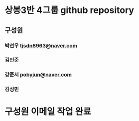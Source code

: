 # 상봉3반 4그룹 github repository

## 구성원

### 박선우 tjsdn8963@naver.com

### 김민준

### 강준서 pobyjun@naver.com

### 김성민

# 구성원 이메일 작업 완료